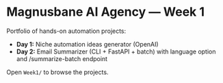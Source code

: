 # Magnusbane AI Agency — Week 1

Portfolio of hands-on automation projects:
- **Day 1:** Niche automation ideas generator (OpenAI)
- **Day 2:** Email Summarizer (CLI + FastAPI + batch) with language option and /summarize-batch endpoint

Open `Week1/` to browse the projects.
